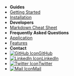<!-- docs/_sidebar.md -->

- **Guides**
- [Getting Started](/guides/getting_started.md)
- [Installation](/guides/installation.md)
- **Developers**
- [Markdown Cheat Sheet](/developers/markdown_cheat_sheet.md)
- **Frequently Asked Questions**
- [Application](/faq/application.md)
- [Features](/faq/features.md)
- **Contact**
- [![GitHub Icon](https://icongr.am/fontawesome/github.svg?size=16&color=3C85D4)GitHub](https://github.com/wynioux)
- [![LinkedIn Icon](https://icongr.am/fontawesome/linkedin.svg?size=16&color=3C85D4)LinkedIn](https://www.linkedin.com/in/bahadirguder)
- [![Twitter Icon](https://icongr.am/fontawesome/twitter.svg?size=16&color=3C85D4)Twitter](https://twitter.com/wynioux)
- [![Mail Icon](https://icongr.am/fontawesome/envelope.svg?size=16&color=3C85D4)Mail](mailto:bahadir.guder@icloud.com)

